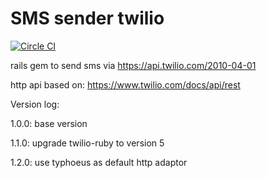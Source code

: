 # SMS sender twilio

[![Circle CI](https://circleci.com/gh/MJ-Ghorbanalibeik/sms_sender_twilio.svg?style=svg)](https://circleci.com/gh/MJ-Ghorbanalibeik/sms_sender_twilio)

rails gem to send sms via https://api.twilio.com/2010-04-01

http api based on: 
https://www.twilio.com/docs/api/rest

Version log:

  1.0.0: base version

  1.1.0: upgrade twilio-ruby to version 5

  1.2.0: use typhoeus as default http adaptor
